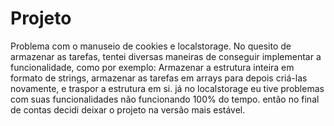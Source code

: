 # Projeto
Problema com o manuseio de cookies e localstorage.
No quesito de armazenar as tarefas, tentei diversas maneiras de conseguir implementar a funcionalidade,
como por exemplo: Armazenar a estrutura inteira em formato de strings, armazenar as tarefas em arrays para depois criá-las novamente, e traspor a estrutura em si.
já no localstorage eu tive problemas com suas funcionalidades não funcionando 100% do tempo.
então no final de contas decidi deixar o projeto na versão mais estável.
